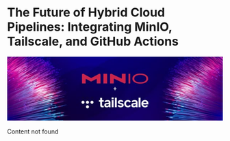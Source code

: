 # The Future of Hybrid Cloud Pipelines: Integrating MinIO, Tailscale, and GitHub Actions

![Header Image](/articles/images/The_Future_of_Hybrid_Cloud_Pipelines__Integrating_MinIO__Tailscale__and_GitHub_Actions.jpg)

Content not found
